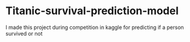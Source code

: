 # Titanic-survival-prediction-model
I made this project during competition in kaggle for predicting if a person survived or not
